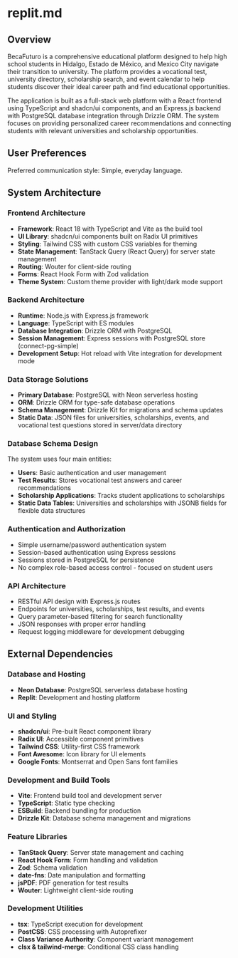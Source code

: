 # replit.md

## Overview

BecaFuturo is a comprehensive educational platform designed to help high school students in Hidalgo, Estado de México, and Mexico City navigate their transition to university. The platform provides a vocational test, university directory, scholarship search, and event calendar to help students discover their ideal career path and find educational opportunities.

The application is built as a full-stack web platform with a React frontend using TypeScript and shadcn/ui components, and an Express.js backend with PostgreSQL database integration through Drizzle ORM. The system focuses on providing personalized career recommendations and connecting students with relevant universities and scholarship opportunities.

## User Preferences

Preferred communication style: Simple, everyday language.

## System Architecture

### Frontend Architecture
- **Framework**: React 18 with TypeScript and Vite as the build tool
- **UI Library**: shadcn/ui components built on Radix UI primitives
- **Styling**: Tailwind CSS with custom CSS variables for theming
- **State Management**: TanStack Query (React Query) for server state management
- **Routing**: Wouter for client-side routing
- **Forms**: React Hook Form with Zod validation
- **Theme System**: Custom theme provider with light/dark mode support

### Backend Architecture
- **Runtime**: Node.js with Express.js framework
- **Language**: TypeScript with ES modules
- **Database Integration**: Drizzle ORM with PostgreSQL
- **Session Management**: Express sessions with PostgreSQL store (connect-pg-simple)
- **Development Setup**: Hot reload with Vite integration for development mode

### Data Storage Solutions
- **Primary Database**: PostgreSQL with Neon serverless hosting
- **ORM**: Drizzle ORM for type-safe database operations
- **Schema Management**: Drizzle Kit for migrations and schema updates
- **Static Data**: JSON files for universities, scholarships, events, and vocational test questions stored in server/data directory

### Database Schema Design
The system uses four main entities:
- **Users**: Basic authentication and user management
- **Test Results**: Stores vocational test answers and career recommendations
- **Scholarship Applications**: Tracks student applications to scholarships
- **Static Data Tables**: Universities and scholarships with JSONB fields for flexible data structures

### Authentication and Authorization
- Simple username/password authentication system
- Session-based authentication using Express sessions
- Sessions stored in PostgreSQL for persistence
- No complex role-based access control - focused on student users

### API Architecture
- RESTful API design with Express.js routes
- Endpoints for universities, scholarships, test results, and events
- Query parameter-based filtering for search functionality
- JSON responses with proper error handling
- Request logging middleware for development debugging

## External Dependencies

### Database and Hosting
- **Neon Database**: PostgreSQL serverless database hosting
- **Replit**: Development and hosting platform

### UI and Styling
- **shadcn/ui**: Pre-built React component library
- **Radix UI**: Accessible component primitives
- **Tailwind CSS**: Utility-first CSS framework
- **Font Awesome**: Icon library for UI elements
- **Google Fonts**: Montserrat and Open Sans font families

### Development and Build Tools
- **Vite**: Frontend build tool and development server
- **TypeScript**: Static type checking
- **ESBuild**: Backend bundling for production
- **Drizzle Kit**: Database schema management and migrations

### Feature Libraries
- **TanStack Query**: Server state management and caching
- **React Hook Form**: Form handling and validation
- **Zod**: Schema validation
- **date-fns**: Date manipulation and formatting
- **jsPDF**: PDF generation for test results
- **Wouter**: Lightweight client-side routing

### Development Utilities
- **tsx**: TypeScript execution for development
- **PostCSS**: CSS processing with Autoprefixer
- **Class Variance Authority**: Component variant management
- **clsx & tailwind-merge**: Conditional CSS class handling